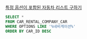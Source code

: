 [특정 옵션이 포함된 자동차 리스트 구하기](https://school.programmers.co.kr/learn/courses/30/lessons/157343)

```SQL
SELECT *
FROM CAR_RENTAL_COMPANY_CAR
WHERE OPTIONS LIKE '%네비게이션%'
ORDER BY CAR_ID DESC
```
